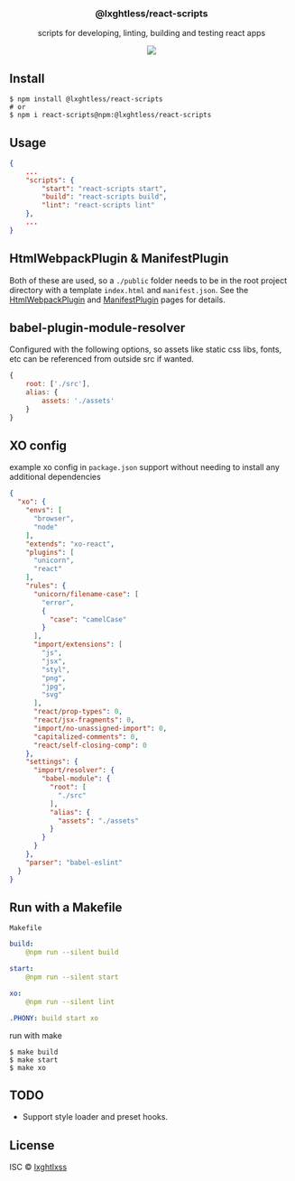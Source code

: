 <h3 align="center">
  @lxghtless/react-scripts
</h3>

<p align="center">
  scripts for developing, linting, building and testing react apps
</p>

<p align="center">
  <a href="https://github.com/xojs/xo"><img src="https://img.shields.io/badge/code_style-XO-5ed9c7.svg"></a>
</p>

## Install

```shell
$ npm install @lxghtless/react-scripts
# or
$ npm i react-scripts@npm:@lxghtless/react-scripts
```

## Usage

```json
{
    ...
    "scripts": {
        "start": "react-scripts start",
        "build": "react-scripts build",
        "lint": "react-scripts lint"
    },
    ...
}
```

## HtmlWebpackPlugin & ManifestPlugin

Both of these are used, so a `./public` folder needs to be in the root project directory with a template `index.html` and `manifest.json`. See the [HtmlWebpackPlugin](https://github.com/jantimon/html-webpack-plugin) and [ManifestPlugin](https://github.com/danethurber/webpack-manifest-plugin) pages for details.

## babel-plugin-module-resolver

Configured with the following options, so assets like static css libs, fonts, etc can be referenced from outside src if wanted.

```js
{
    root: ['./src'],
    alias: {
        assets: './assets'
    }
}
```

## XO config

example xo config in `package.json` support without needing to install any additional dependencies

```json
{
  "xo": {
    "envs": [
      "browser",
      "node"
    ],
    "extends": "xo-react",
    "plugins": [
      "unicorn",
      "react"
    ],
    "rules": {
      "unicorn/filename-case": [
        "error",
        {
          "case": "camelCase"
        }
      ],
      "import/extensions": [
        "js",
        "jsx",
        "styl",
        "png",
        "jpg",
        "svg"
      ],
      "react/prop-types": 0,
      "react/jsx-fragments": 0,
      "import/no-unassigned-import": 0,
      "capitalized-comments": 0,
      "react/self-closing-comp": 0
    },
    "settings": {
      "import/resolver": {
        "babel-module": {
          "root": [
            "./src"
          ],
          "alias": {
            "assets": "./assets"
          }
        }
      }
    },
    "parser": "babel-eslint"
  }
}
```

## Run with a Makefile

`Makefile`

```yaml
build:
    @npm run --silent build

start:
    @npm run --silent start

xo:
    @npm run --silent lint

.PHONY: build start xo
```

run with make

```shell
$ make build
$ make start
$ make xo
```

## TODO

- Support style loader and preset hooks. 

## License

ISC © [lxghtlxss](https://github.com/lxghtless)
